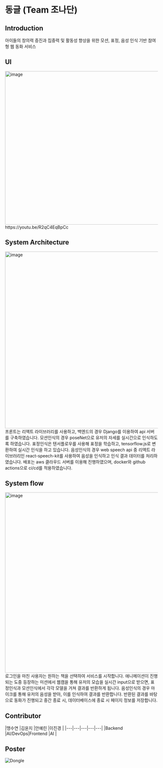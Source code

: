 # 동글 (Team 조나단)

## Introduction
아이들의 창의력 증진과 집중력 및 활동성 향상을 위한 모션, 표정, 음성 인식 기반 참여형 웹 동화 서비스

## UI
<img width="506" alt="image" src="https://user-images.githubusercontent.com/87087459/170505634-1731261d-6966-4ad2-9b78-9cdebdb35294.png">
https://youtu.be/R2qC4EqBpCc

## System Architecture
<img width="583" alt="image" src="https://user-images.githubusercontent.com/87087459/170506031-0cae80ff-b072-46ce-89a1-acef4261b4c0.png">
프론트는 리액트 라이브러리를 사용하고, 백엔드의 경우 Django를 이용하여 api 서버를 구축하였습니다. 모션인식의 경우 poseNet으로 유저의 자세를 실시간으로 인식하도록 하였습니다. 표정인식은 텐서플로우를 사용해 표정을 학습하고, tensorflow.js로 변환하여 실시간 인식을 하고 있습니다. 음성인식의 경우  web speech api 중 리액트 라이브러리인 react-speech-kit를 사용하여 음성을 인식하고 인식 결과 데이터를 처리하였습니다. 배포는 aws 클라우드 서버를 이용해 진행하였으며, docker와 github actions으로 ci/cd를 적용하였습니다.

## System flow
<img width="595" alt="image" src="https://user-images.githubusercontent.com/87087459/170506270-a28ff7ee-0a10-468a-97f5-9d697f748bbb.png">
로그인을 마친 사용자는 원하는 책을 선택하여 서비스를 시작합니다. 애니메이션이 진행되는 도중 등장하는 미션에서 웹캠을 통해 유저의 모습을 실시간 input으로 받으면, 표정인식과 모션인식에서 각각 모델을 거쳐 결과를 반환하게 됩니다. 
음성인식의 경우 마이크를 통해 유저의 음성을 받아, 이를 인식하여 결과를 반환합니다.
반환된 결과를 바탕으로 동화가 진행되고 중간 종료 시, 데이터베이스에 종료 시 페이지 정보를 저장합니다.

## Contributor
|맹수연          |김윤지     |안예린           |이진경            |
|---|---|---|---|---|
|Backend   |AI/DevOps|Frontend   |AI   |

## Poster
![Dongle](https://user-images.githubusercontent.com/70802352/170505471-bd22a64a-8fb9-4d99-9e58-88d80ea8a548.jpg)

